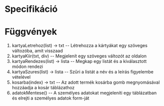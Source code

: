 # Specifikáció


# Függvények
1. kartyaLetrehoz(list) -> txt -- Létrehozza a kártyákat egy szöveges változóba, amit visszaad
2. kartyaKiir(txt, div) -- Megjelenít egy szöveges változót az oldalon
3. kartyaRendezes(list) -> lista -- Megkap egy listát és a kiválasztott módon rendezi
4. kartyaSzures(list) -> lista -- Szűri a listát a név és a leírás figyelembe vételével
6. kosarba(index) -> txt -- Az adott termék kosárba gomb megnyomásával hozzáadja a kosár táblázathoz
7. adatokMentese() -- A személyes adatokat megjeleníti egy táblázatban és elrejti a személyes adatok form-ját